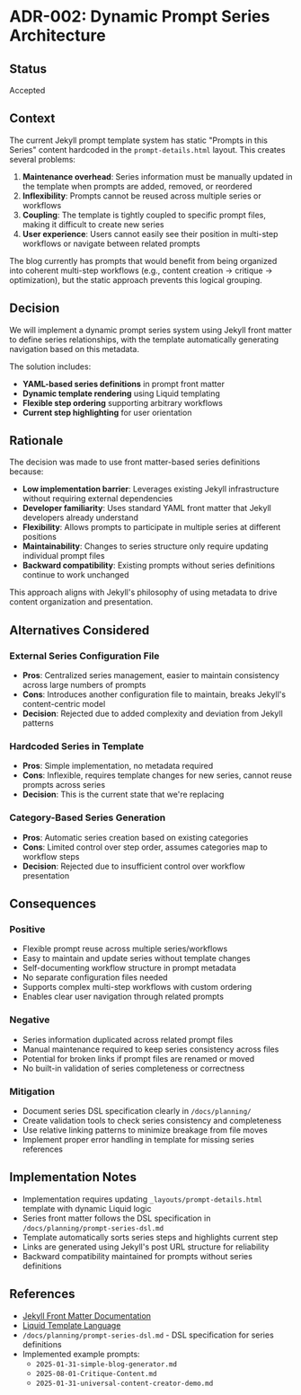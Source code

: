 # ADR-002: Dynamic Prompt Series Architecture

## Status

Accepted

## Context

The current Jekyll prompt template system has static "Prompts in this Series" content hardcoded in the `prompt-details.html` layout. This creates several problems:

1. **Maintenance overhead**: Series information must be manually updated in the template when prompts are added, removed, or reordered
2. **Inflexibility**: Prompts cannot be reused across multiple series or workflows
3. **Coupling**: The template is tightly coupled to specific prompt files, making it difficult to create new series
4. **User experience**: Users cannot easily see their position in multi-step workflows or navigate between related prompts

The blog currently has prompts that would benefit from being organized into coherent multi-step workflows (e.g., content creation → critique → optimization), but the static approach prevents this logical grouping.

## Decision

We will implement a dynamic prompt series system using Jekyll front matter to define series relationships, with the template automatically generating navigation based on this metadata.

The solution includes:

- **YAML-based series definitions** in prompt front matter
- **Dynamic template rendering** using Liquid templating
- **Flexible step ordering** supporting arbitrary workflows
- **Current step highlighting** for user orientation

## Rationale

The decision was made to use front matter-based series definitions because:

- **Low implementation barrier**: Leverages existing Jekyll infrastructure without requiring external dependencies
- **Developer familiarity**: Uses standard YAML front matter that Jekyll developers already understand  
- **Flexibility**: Allows prompts to participate in multiple series at different positions
- **Maintainability**: Changes to series structure only require updating individual prompt files
- **Backward compatibility**: Existing prompts without series definitions continue to work unchanged

This approach aligns with Jekyll's philosophy of using metadata to drive content organization and presentation.

## Alternatives Considered

### External Series Configuration File

- **Pros**: Centralized series management, easier to maintain consistency across large numbers of prompts
- **Cons**: Introduces another configuration file to maintain, breaks Jekyll's content-centric model
- **Decision**: Rejected due to added complexity and deviation from Jekyll patterns

### Hardcoded Series in Template

- **Pros**: Simple implementation, no metadata required
- **Cons**: Inflexible, requires template changes for new series, cannot reuse prompts across series
- **Decision**: This is the current state that we're replacing

### Category-Based Series Generation

- **Pros**: Automatic series creation based on existing categories
- **Cons**: Limited control over step order, assumes categories map to workflow steps
- **Decision**: Rejected due to insufficient control over workflow presentation

## Consequences

### Positive

- Flexible prompt reuse across multiple series/workflows
- Easy to maintain and update series without template changes  
- Self-documenting workflow structure in prompt metadata
- No separate configuration files needed
- Supports complex multi-step workflows with custom ordering
- Enables clear user navigation through related prompts

### Negative

- Series information duplicated across related prompt files
- Manual maintenance required to keep series consistency across files
- Potential for broken links if prompt files are renamed or moved
- No built-in validation of series completeness or correctness

### Mitigation

- Document series DSL specification clearly in `/docs/planning/`
- Create validation tools to check series consistency and completeness
- Use relative linking patterns to minimize breakage from file moves
- Implement proper error handling in template for missing series references

## Implementation Notes

- Implementation requires updating `_layouts/prompt-details.html` template with dynamic Liquid logic
- Series front matter follows the DSL specification in `/docs/planning/prompt-series-dsl.md`  
- Template automatically sorts series steps and highlights current step
- Links are generated using Jekyll's post URL structure for reliability
- Backward compatibility maintained for prompts without series definitions

## References

- [Jekyll Front Matter Documentation](https://jekyllrb.com/docs/front-matter/)
- [Liquid Template Language](https://shopify.github.io/liquid/)
- `/docs/planning/prompt-series-dsl.md` - DSL specification for series definitions
- Implemented example prompts:
  - `2025-01-31-simple-blog-generator.md`
  - `2025-08-01-Critique-Content.md`  
  - `2025-01-31-universal-content-creator-demo.md`
